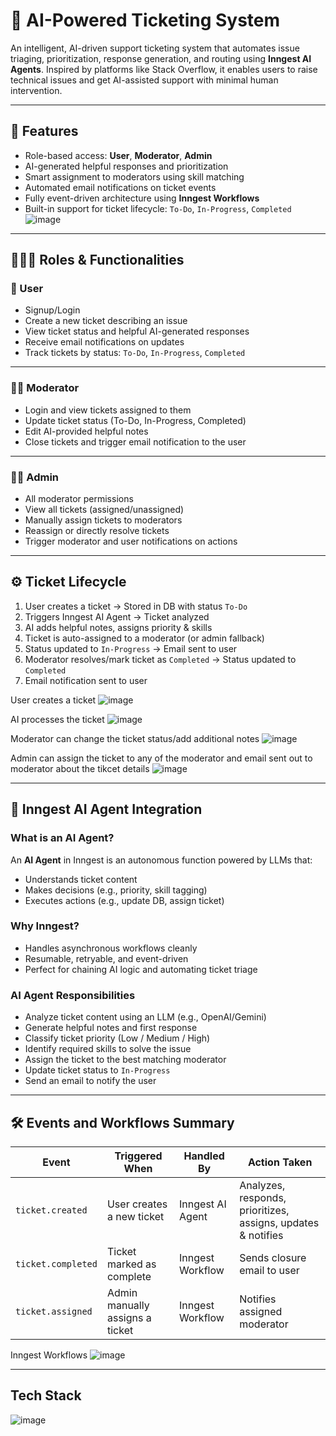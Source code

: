 # 🧠 AI-Powered Ticketing System

An intelligent, AI-driven support ticketing system that automates issue triaging, prioritization, response generation, and routing using **Inngest AI Agents**. Inspired by platforms like Stack Overflow, it enables users to raise technical issues and get AI-assisted support with minimal human intervention.

---

## 🚀 Features

- Role-based access: **User**, **Moderator**, **Admin**
- AI-generated helpful responses and prioritization
- Smart assignment to moderators using skill matching
- Automated email notifications on ticket events
- Fully event-driven architecture using **Inngest Workflows**
- Built-in support for ticket lifecycle: `To-Do`, `In-Progress`, `Completed`
![image](https://github.com/user-attachments/assets/6afd76bc-b8dc-4a0c-9d31-0f9338a325c7)

---

## 🧑‍🤝‍🧑 Roles & Functionalities

### 👤 User
- Signup/Login
- Create a new ticket describing an issue
- View ticket status and helpful AI-generated responses
- Receive email notifications on updates
- Track tickets by status: `To-Do`, `In-Progress`, `Completed`

---

### 🧑‍⚖️ Moderator
- Login and view tickets assigned to them
- Update ticket status (To-Do, In-Progress, Completed)
- Edit AI-provided helpful notes
- Close tickets and trigger email notification to the user

---

### 👩‍💼 Admin
- All moderator permissions
- View all tickets (assigned/unassigned)
- Manually assign tickets to moderators
- Reassign or directly resolve tickets
- Trigger moderator and user notifications on actions

---

## ⚙️ Ticket Lifecycle

1. User creates a ticket → Stored in DB with status `To-Do`
2. Triggers Inngest AI Agent → Ticket analyzed
3. AI adds helpful notes, assigns priority & skills
4. Ticket is auto-assigned to a moderator (or admin fallback)
5. Status updated to `In-Progress` → Email sent to user
6. Moderator resolves/mark ticket as `Completed` → Status updated to `Completed`
7. Email notification sent to user

User creates a ticket
![image](https://github.com/user-attachments/assets/834771eb-0b7f-4de6-ac07-b8c71a20ff04)

AI processes the ticket
![image](https://github.com/user-attachments/assets/99c922e1-0dec-4fcc-807e-c39eb6307097)

Moderator can change the ticket status/add additional notes
![image](https://github.com/user-attachments/assets/5262f0c4-20c6-45b7-9340-e73f5e103a02)

Admin can assign the ticket to any of the moderator and email sent out to moderator about the tikcet details
![image](https://github.com/user-attachments/assets/e456416f-6b56-4665-96e9-e0c235fd54b2)


---

## 🧠 Inngest AI Agent Integration

### What is an AI Agent?

An **AI Agent** in Inngest is an autonomous function powered by LLMs that:
- Understands ticket content
- Makes decisions (e.g., priority, skill tagging)
- Executes actions (e.g., update DB, assign ticket)

### Why Inngest?

- Handles asynchronous workflows cleanly
- Resumable, retryable, and event-driven
- Perfect for chaining AI logic and automating ticket triage

### AI Agent Responsibilities

- Analyze ticket content using an LLM (e.g., OpenAI/Gemini)
- Generate helpful notes and first response
- Classify ticket priority (Low / Medium / High)
- Identify required skills to solve the issue
- Assign the ticket to the best matching moderator
- Update ticket status to `In-Progress`
- Send an email to notify the user

---

## 🛠️ Events and Workflows Summary

| Event              | Triggered When                    | Handled By       | Action Taken                                                   |
|-------------------|-----------------------------------|------------------|----------------------------------------------------------------|
| `ticket.created`   | User creates a new ticket         | Inngest AI Agent | Analyzes, responds, prioritizes, assigns, updates & notifies   |
| `ticket.completed` | Ticket marked as complete         | Inngest Workflow | Sends closure email to user                                    |
| `ticket.assigned`  | Admin manually assigns a ticket   | Inngest Workflow | Notifies assigned moderator                                     |

Inngest Workflows
![image](https://github.com/user-attachments/assets/d65889dd-f706-445d-a7d2-4bddadc43a93)

---

## Tech Stack
![image](https://github.com/user-attachments/assets/109ad064-9584-48b8-b894-51f67186326c)

